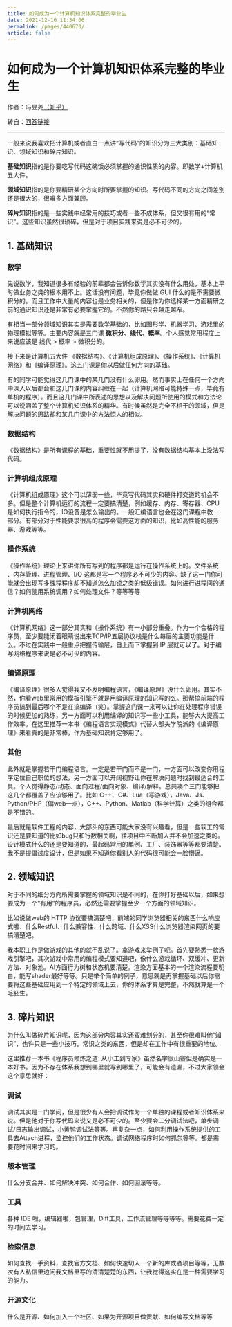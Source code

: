 ```yaml
---
title: 如何成为一个计算机知识体系完整的毕业生
date: 2021-12-16 11:34:06
permalink: /pages/440670/
article: false
---
```

# 如何成为一个计算机知识体系完整的毕业生
作者：冯昱尧[（知乎）](https://www.zhihu.com/people/feng-yu-yao)

转自：[回答链接](https://www.zhihu.com/question/68571487/answer/267458190)

------

一般来说我喜欢把计算机或者直白一点讲“写代码”的知识分为三大类别：基础知识、领域知识和碎片知识。

**基础知识**指的是你要吃写代码这碗饭必须掌握的通识性质的内容。即数学+计算机五大件。

**领域知识**指的是你要精研某个方向时所要掌握的知识。写代码不同的方向之间差别还是很大的，很难多方面兼顾。

**碎片知识**指的是一些实践中经常用的技巧或者一些不成体系，但又很有用的“常识”。这些知识虽然很琐碎，但是对于项目实践来说是必不可少的。

## 1. 基础知识

### 数学
先说数学，我知道很多有经验的前辈都会告诉你数学其实没有什么用处，基本上平时做业务之类的根本用不上。这话没有问题，毕竟你做做 GUI 什么的是不需要微积分的。而且工作中大量的内容也是业务相关的，但是作为你选择某一方面精研之前的通识知识还是非常有必要掌握它的。不然你的路只会越走越窄。

有相当一部分领域知识其实是需要数学基础的，比如图形学、机器学习、游戏里的物理模拟等等。主要内容就是三门课 **微积分**、**线代**、**概率**。个人感觉常用程度上来说应该是 线代 > 概率 > 微积分的。

接下来是计算机五大件 《数据结构》、《计算机组成原理》、《操作系统》、《计算机网络》和《编译原理》。这五门课是你以后做任何方向的基础。

有的同学可能觉得这几门课中的某几门没有什么卵用。然而事实上在任何一个方向中深入以后都会和这几门课的内容纠缠在一起（计算机网络可能特殊一点，毕竟有单机的程序）。而且这几门课中所表述的思想以及解决问题所使用的模式和方法论可以说涵盖了整个计算机知识体系的精华。有时候虽然是完全不相干的领域，但是解决问题的思路却和某几门课中的方法惊人的相似。

### 数据结构
《数据结构》是所有课程的基础，重要性就不用提了，没有数据结构基本上没法写代码。

### 计算机组成原理
《计算机组成原理》这个可以薄弱一些，毕竟写代码其实和硬件打交道的机会不多。但是整个计算机运行的流程一定要搞清楚，例如缓存、内存、寄存器、CPU是如何执行指令的，IO设备是怎么输出的。一般汇编语言也会在这门课程中教一部分。有部分对于性能要求很高的程序会需要这方面的知识，比如高性能的服务器、游戏等等。

### 操作系统
《操作系统》理论上来讲你所有写到的程序都是运行在操作系统上的。文件系统
、内存管理、进程管理、I/O 这都是写一个程序必不可少的内容。缺了这一门你可能就会出现写多线程程序却不知道怎么加锁之类的低级错误。如何进行进程间的通信？如何使用系统调用？如何处理文件？等等等等

### 计算机网络
《计算机网络》这一部分其实和《操作系统》有一小部分重叠。作为一个合格的程序员，至少要能闭着眼睛说出来TCP/IP五层协议栈是什么每层的主要功能是什么。不过在实践中一般重点把握传输层，自上而下掌握到 IP 层就可以了。对于编写网络程序来说是必不可少的内容。

### 编译原理
《编译原理》很多人觉得我又不发明编程语言，《编译原理》没什么卵用。其实不然，你看web里常用的模板引擎不就是用编译原理的知识写的么。那帮搞前端的程序员搞到最后哪个不是在搞编译（笑）。掌握这门课一来可以让你在处理程序错误的时候更加的熟练，另一方面可以利用编译的知识写一些小工具，能够大大提高工作效率。在这里推荐一本书《编程语言实现模式》代替大部头学院派的《编译原理》来看真的是非常棒，作为基础知识肯定够用了。

### 其他
此外就是掌握若干门编程语言。一定是若干门而不是一门，一方面可以改变你用程序定位自己职位的想法，另一方面可以开阔视野让你在解决问题时找到最适合的工具。个人觉得静态/动态、面向过程/面向对象、编译/解释。总共凑个三门能够把这几个都覆盖了应该够用了。比如 C++、C#、Lua（写游戏），Java、Js、Python/PHP（偏web一点），C++、Python、Matlab（科学计算）之类的组合都是不错的。

最后就是软件工程的内容，大部头的东西可能大家没有兴趣看，但是一些软工的常识还是要知道的比如bug只和行数相关啊，往项目中不断加人并不会加速之类的。设计模式什么的还是要知道的，最起码常用的单例、工厂、装饰器等等都要清楚。我不是提倡过度设计，但是如果不知道你看别人的代码很可能会一脸懵逼。



## 2. 领域知识

对于不同的细分方向所需要掌握的领域知识是不同的，在你打好基础以后，如果想要成为一个“有用”的程序员，必然还需要掌握至少一个方面的领域知识。

比如说做web的 HTTP 协议要搞清楚吧，前端的同学浏览器相关的东西什么响应式啦、什么Restful、什么兼容性、什么跨域、什么XSS什么浏览器渲染网页的要搞清楚吧。

我本职工作是做游戏的其他的就不乱说了。拿游戏来举例子吧。首先要熟悉一款游戏引擎吧，其次游戏中常用的编程模式要知道吧，像什么游戏循环、双缓冲、更新方法、对象池。AI方面行为树和状态机要清楚。渲染方面基本的一个渲染流程要明白，能写shader最好等等。只是举个简单的例子，意思就是再掌握基础以后你需要将这些基础应用到一个特定的领域上去，你的体系才算是完整，不然就算是一个毛胚生。


## 3. 碎片知识

为什么叫做碎片知识呢，因为这部分内容其实还蛮难划分的，甚至你很难叫他“知识”，也许只是一些小技巧，常识之类的东西，但是却在工作中有很重要的地位。

这里推荐一本书《程序员修炼之道: 从小工到专家》虽然名字很山寨但是确实是一本好书。因为不存在体系我想到哪里就写到哪里了，可能会有遗漏，不过大家领会这个意思就好：

### 调试
调试其实是一门学问，但是很少有人会把调试作为一个单独的课程或者知识体系来说。但是他对于你写代码来说又是必不可少的。至少要会二分调试法吧，单步调试/日志输出调试，小黄鸭调试法等等。再复杂一点，如何利用操作系统提供的工具去Attach进程，监控他们的工作状态。调试网络程序时如何抓包等等。都是需要花时间来学习的。

### 版本管理
什么分支合并、如何解决冲突、如何合作、如何回滚等等。

### 工具
各种 IDE 啦，编辑器啦，包管理，Diff工具，工作流管理等等等等。需要花费一定的时间去学习。

### 检索信息
如何查找一手资料，查找官方文档、如何快速切入一个新的库或者项目等等，无数次有人私信里边问我文档里写的清清楚楚的东西，让我觉得这实在是一种需要学习的能力。

### 开源文化
什么是开源、如何加入一个社区、如果为开源项目做贡献、如何编写文档等等

